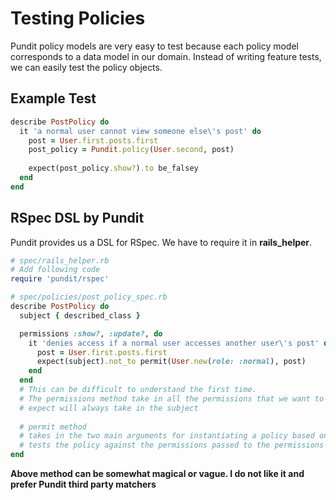 
# Testing Policies

Pundit policy models are very easy to test because each policy model corresponds to a data model in our domain. Instead of writing feature tests, we can easily test the policy objects.

## Example Test
```ruby
describe PostPolicy do
  it 'a normal user cannot view someone else\'s post' do
    post = User.first.posts.first
    post_policy = Pundit.policy(User.second, post)
    
    expect(post_policy.show?).to be_falsey
  end
end
```

## RSpec DSL by Pundit
Pundit provides us a DSL for RSpec. We have to require it in **rails_helper**.

```ruby
# spec/rails_helper.rb
# Add following code
require 'pundit/rspec'

# spec/policies/post_policy_spec.rb
describe PostPolicy do
  subject { described_class }

  permissions :show?, :update?, do
    it 'denies access if a normal user accesses another user\'s post' do
      post = User.first.posts.first
      expect(subject).not_to permit(User.new(role: :normal), post)
    end
  end
  # This can be difficult to understand the first time.
  # The permissions method take in all the permissions that we want to test on a policy object
  # expect will always take in the subject
  
  # permit method
  # takes in the two main arguments for instantiating a policy based on subject.
  # tests the policy against the permissions passed to the permissions method
end
```
**Above method can be somewhat magical or vague. I do not like it and prefer Pundit third party matchers**

